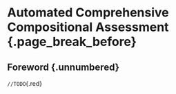 # Automated Comprehensive Compositional Assessment {.page_break_before}

## Foreword {.unnumbered}

`//TODO`{.red}